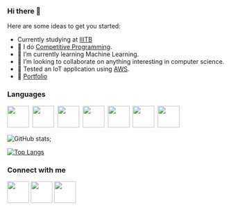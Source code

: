 ### Hi there 👋


Here are some ideas to get you started:

- Currently studying at <a href="https://www.iiitb.ac.in/" target="_blank">IIITB</a>
- 🔭 I do [Competitive Programming](https://codeforces.com/profile/chhajed7890). 
- 🌱 I’m currently learning Machine Learning.
- 👯 I’m looking to collaborate on anything interesting in computer science.
- 👜 Tested an IoT application using [AWS](https://aws.amazon.com/).
- 📁 [Portfolio](https://chhajed-ajay.github.io/)

### Languages 
<img height = 50 width = 50 src="https://img.icons8.com/color/48/000000/c-programming.png"/>&nbsp;
<img height = 50 width = 50 src="https://img.icons8.com/color/48/000000/c-plus-plus-logo.png"/>&nbsp;
<img height = 50 width = 50 src="https://img.icons8.com/color/48/000000/python--v2.png"/>&nbsp;
<img height = 50 width = 50 src="https://img.icons8.com/color/48/000000/java-coffee-cup-logo--v2.png"/>&nbsp;
<img height = 50 width = 50 src="https://img.icons8.com/color/48/000000/javascript--v2.png"/>&nbsp;
<img height = 50 width = 50 src="https://img.icons8.com/color/48/000000/html-5--v1.png"/>&nbsp;
<img height = 50 width = 50 src="https://img.icons8.com/color/48/000000/css3.png"/>




![GitHub stats](https://github-readme-stats.vercel.app/api?username=chhajed-ajay&show_icons=true&theme=dark);

[![Top Langs](https://github-readme-stats.vercel.app/api/top-langs/?username=chhajed-ajay)](https://github.com/chhajed-ajay/github-readme-stats)

### Connect with me
<a href="https://www.instagram.com/ajayjain___/"><img height = 50 src = "https://img.icons8.com/color/48/000000/instagram-new--v2.png" /></a>
<a href="https://www.linkedin.com/in/ajay-chhajed-6853111b7/"><img height = 50 src = "https://www.vectorlogo.zone/logos/linkedin/linkedin-tile.svg" /></a>
<a href="https://www.facebook.com/ajay.somu"><img height = 50 src = "https://www.vectorlogo.zone/logos/facebook/facebook-tile.svg" /></a>



